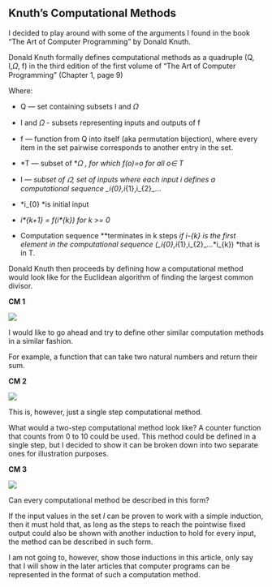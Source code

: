 ## Knuth’s Computational Methods

I decided to play around with some of the arguments I found in the book “The Art of Computer Programming” by Donald Knuth.

Donald Knuth formally defines computational methods as a quadruple (Q, I,𝛺, f) in the third edition of the first volume of “The Art of Computer Programming” (Chapter 1, page 9)

Where:

- Q — set containing subsets I and 𝛺

- I and 𝛺 - subsets representing inputs and outputs of f

- f — function from Q into itself (aka permutation bijection), where every item in the set pairwise corresponds to another entry in the set.

- *T — subset of *𝛺 _, for which f(o)=o for all o∈ T_

- I — *subset of *𝛺, set of inputs where each input _i_ defines a computational sequence _i*{0},i*{1},i\_{2}_…

- *i\_{0} *is initial input

- _i*{k+1} = f(i*{k}) for k >= 0_

- Computation sequence **terminates in k steps **if i-{k} is the first element in the computational sequence (_i*{0},i*{1},i\_{2}_…*i\_{k}) *that is in T.

Donald Knuth then proceeds by defining how a computational method would look like for the Euclidean algorithm of finding the largest common divisor.

**CM 1**

![](https://cdn-images-1.medium.com/max/2000/0*Y1ga4rP6SZq_cZzR)

I would like to go ahead and try to define other similar computation methods in a similar fashion.

For example, a function that can take two natural numbers and return their sum.

**CM 2**

![](https://cdn-images-1.medium.com/max/2000/0*1bgdLuHuh0FqqqCL)

This is, however, just a single step computational method.

What would a two-step computational method look like? A counter function that counts from 0 to 10 could be used. This method could be defined in a single step, but I decided to show it can be broken down into two separate ones for illustration purposes.

**CM 3**

![](https://cdn-images-1.medium.com/max/2000/0*K-v2PJ39BQPhZ9pH)

Can every computational method be described in this form?

If the input values in the set _I_ can be proven to work with a simple induction, then it must hold that, as long as the steps to reach the pointwise fixed output could also be shown with another induction to hold for every input, the method can be described in such form.

I am not going to, however, show those inductions in this article, only say that I will show in the later articles that computer programs can be represented in the format of such a computation method.
